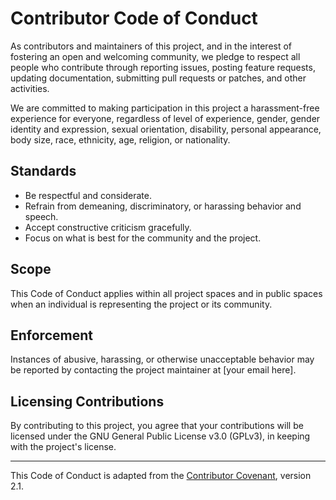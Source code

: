 # Contributor Code of Conduct

As contributors and maintainers of this project, and in the interest of fostering an open and welcoming community, we pledge to respect all people who contribute through reporting issues, posting feature requests, updating documentation, submitting pull requests or patches, and other activities.

We are committed to making participation in this project a harassment-free experience for everyone, regardless of level of experience, gender, gender identity and expression, sexual orientation, disability, personal appearance, body size, race, ethnicity, age, religion, or nationality.

## Standards

- Be respectful and considerate.
- Refrain from demeaning, discriminatory, or harassing behavior and speech.
- Accept constructive criticism gracefully.
- Focus on what is best for the community and the project.

## Scope

This Code of Conduct applies within all project spaces and in public spaces when an individual is representing the project or its community.

## Enforcement

Instances of abusive, harassing, or otherwise unacceptable behavior may be reported by contacting the project maintainer at [your email here].

## Licensing Contributions

By contributing to this project, you agree that your contributions will be licensed under the GNU General Public License v3.0 (GPLv3), in keeping with the project's license.

---

This Code of Conduct is adapted from the [Contributor Covenant][homepage], version 2.1.

[homepage]: https://www.contributor-covenant.org/